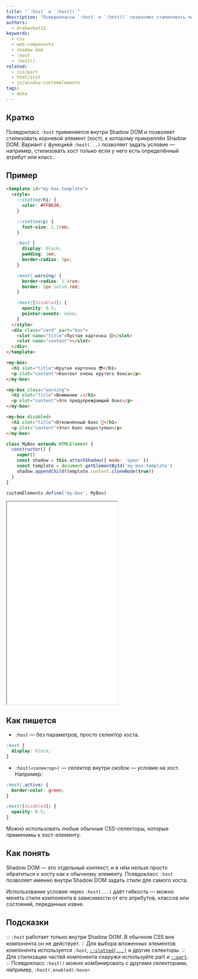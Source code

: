 ```yaml
---
title: "`:host` и `:host()`"
description: "Псевдоклассы `:host` и `:host()` позволяют стилизовать корневой элемент Shadow DOM компонента, в том числе с условиями на атрибуты."
authors:
  - drakesbot12
keywords:
  - css
  - web-components
  - shadow dom
  - :host
  - :host()
related:
  - css/part
  - html/slot
  - js/window-customelements
tags:
  - doka
---
```


## Кратко

Псевдокласс `:host` применяется внутри Shadow DOM и позволяет стилизовать корневой элемент (хост), к которому прикреплён Shadow DOM. Вариант с функцией `:host(...)` позволяет задать условие — например, стилизовать хост только если у него есть определённый атрибут или класс.

## Пример

```html
<template id="my-box-template">
  <style>
    ::slotted(h1) {
      color: #FF8630;
    }

    ::slotted(p) {
      font-size: 1.2rem;
    }

    :host {
      display: block;
      padding: 1em;
      border-radius: 5px;
    }

    :host(.warning) {
      border-radius: 1.4rem;
      border: 5px solid red;
    }

    :host([disabled]) {
      opacity: 0.5;
      pointer-events: none;
    }
  </style>
  <div class="card" part="box">
    <slot name="title">Пустая карточка 😔</slot>
    <slot name="content"></slot>
  </div>
</template>

<my-box>
  <h1 slot="title">Крутая карточка 😎</h1>
  <p slot="content">Контент очень крутого бокса</p>
</my-box>

<my-box class="warning">
  <h1 slot="title">Внимание ⚠️</h1>
  <p slot="content">Это предупреждающий бокс</p>
</my-box>

<my-box disabled>
  <h1 slot="title">Отключённый бокс 🚫</h1>
  <p slot="content">Этот бокс недоступен</p>
</my-box>
```

```js
class MyBox extends HTMLElement {
  constructor() {
    super()
    const shadow = this.attachShadow({ mode: 'open' })
    const template = document.getElementById('my-box-template')
    shadow.appendChild(template.content.cloneNode(true))
  }
}

customElements.define('my-box', MyBox)
```

<iframe title="Пример использования :host и :host()" src="demos/basic/" height="550"></iframe>

## Как пишется

- `:host` — без параметров, просто селектор хоста.

```css
:host {
  display: block;
}
```

- `:host(<селектор>)` — селектор внутри скобок — условие на хост. Например:

```css
:host(.active) {
  border-color: green;
}

:host([disabled]) {
  opacity: 0.5;
}
```

Можно использовать любые обычные CSS-селекторы, которые применимы к хост-элементу.

## Как понять

Shadow DOM — это отдельный контекст, и в нём нельзя просто обратиться к хосту как к обычному элементу. Псевдокласс `:host` позволяет именно внутри Shadow DOM задать стили для самого хоста.

Использование условия через `:host(...)` даёт гибкость — можно менять стили компонента в зависимости от его атрибутов, классов или состояний, переданных извне.

## Подсказки

💡 `:host` работает только внутри Shadow DOM. В обычном CSS вне компонента он не действует.
💡 Для выбора вложенных элементов компонента используется `:host`, [`::slotted(...)`](/css/slotted/) и другие селекторы.
💡 Для стилизации частей компонента снаружи используйте part и [`::part`](/css/part/).
💡 Псевдокласс `:host()` можно комбинировать с другими селекторами, например, `:host(.enabled):hover`.
